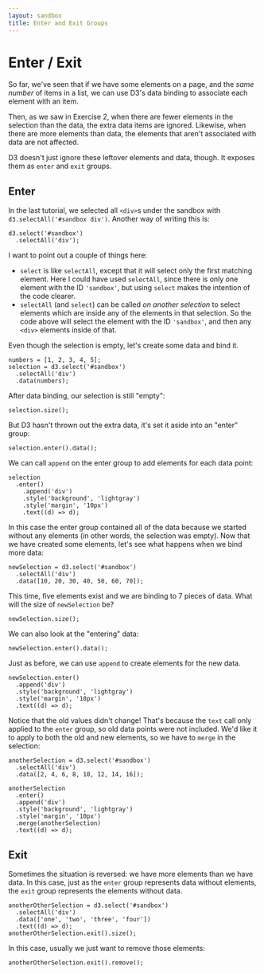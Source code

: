 ```yaml
---
layout: sandbox
title: Enter and Exit Groups
---
```


# Enter / Exit

So far, we've seen that if we have some elements on a page, and the *same number* of items in a list, we can use D3's data binding to associate each element with an item.

Then, as we saw in Exercise 2, when there are fewer elements in the selection than the data, the extra data items are ignored. Likewise, when there are more elements than data, the elements that aren't associated with data are not affected.

D3 doesn't just ignore these leftover elements and data, though. It exposes them as `enter` and `exit` groups.

## Enter

In the last tutorial, we selected all `<div>`s under the sandbox with `d3.selectAll('#sandbox div')`. Another way of writing this is:

    d3.select('#sandbox')
      .selectAll('div');

I want to point out a couple of things here:
- `select` is like `selectAll`, except that it will select only the first matching element. Here I could have used `selectAll`, since there is only one element with the ID `'sandbox'`, but using `select` makes the intention of the code clearer.
- `selectAll` (and `select`) can be called *on another selection* to select elements which are inside any of the elements in that selection. So the code above will select the element with the ID `'sandbox'`, and then any `<div>` elements inside of that.

Even though the selection is empty, let's create some data and bind it.

    numbers = [1, 2, 3, 4, 5];
    selection = d3.select('#sandbox')
      .selectAll('div')
      .data(numbers);

After data binding, our selection is still "empty":

    selection.size();

But D3 hasn't thrown out the extra data, it's set it aside into an "enter" group:

    selection.enter().data();

We can call `append` on the enter group to add elements for each data point:

    selection
      .enter()
        .append('div')
        .style('background', 'lightgray')
        .style('margin', '10px')
        .text((d) => d);

In this case the enter group contained all of the data because we started without any elements (in other words, the selection was empty). Now that we have created some elements, let's see what happens when we bind more data:

    newSelection = d3.select('#sandbox')
      .selectAll('div')
      .data([10, 20, 30, 40, 50, 60, 70]);

This time, five elements exist and we are binding to 7 pieces of data. What will the size of `newSelection` be?

    newSelection.size();

We can also look at the "entering" data:

    newSelection.enter().data();

Just as before, we can use `append` to create elements for the new data.

    newSelection.enter()
      .append('div')
      .style('background', 'lightgray')
      .style('margin', '10px')
      .text((d) => d);

Notice that the old values didn't change! That's because the `text` call only applied to the `enter` group, so old data points were not included. We'd like it to apply to both the old and new elements, so we have to `merge` in the selection:

    anotherSelection = d3.select('#sandbox')
      .selectAll('div')
      .data([2, 4, 6, 8, 10, 12, 14, 16]);

    anotherSelection
      .enter()
      .append('div')
      .style('background', 'lightgray')
      .style('margin', '10px')
      .merge(anotherSelection)
      .text((d) => d);

## Exit

Sometimes the situation is reversed: we have more elements than we have data. In this case, just as the `enter` group represents data without elements, the `exit` group represents the elements without data.

    anotherOtherSelection = d3.select('#sandbox')
      .selectAll('div')
      .data(['one', 'two', 'three', 'four'])
      .text((d) => d);
    anotherOtherSelection.exit().size();

In this case, usually we just want to remove those elements:

    anotherOtherSelection.exit().remove();
